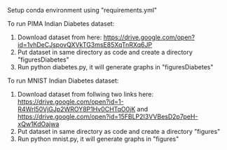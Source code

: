 Setup conda environment using "requirements.yml"

To run PIMA Indian Diabetes dataset: 
1. Download dataset from here: https://drive.google.com/open?id=1vhDeCJspovQXVkTG3msE85XqTnRXq6JP
2. Put dataset in same directory as code and create a directory "figuresDiabetes"
3. Run python diabetes.py, it will generate graphs in "figuresDiabetes"

To run MNIST Indian Diabetes dataset: 
1. Download dataset from follwing two links here: https://drive.google.com/open?id=1-R4Wrl50VjGJp2WROY8P1Hv0CHTqO0jK and https://drive.google.com/open?id=15FBLP2I3VVBesD2p7peH-xQw1KdOajwa
2. Put dataset in same directory as code and create a directory "figures"
3. Run python mnist.py, it will generate graphs in "figures"
